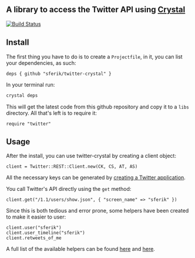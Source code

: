 A library to access the Twitter API using [Crystal][]
-----------------------------------------------------

[crystal]: http://crystal-lang.org/

[![Build Status](https://travis-ci.org/sferik/twitter-crystal.svg?branch=master)][travis]

[travis]: https://travis-ci.org/sferik/twitter-crystal

## Install

The first thing you have to do is to create a `Projectfile`, in it, you can list your dependencies, as such:

```crystal
deps { github "sferik/twitter-crystal" }
```

In your terminal run:

```bash
crystal deps
```

This will get the latest code from this github repository and copy it to a `libs` directory. All that's left is to require it:

```crystal
require "twitter"
```

## Usage

After the install, you can use twitter-crystal by creating a client object:

```crystal
client = Twitter::REST::Client.new(CK, CS, AT, AS)
```

All the necessary keys can be generated by [creating a Twitter application](https://dev.twitter.com/oauth/overview/application-owner-access-tokens).

You call Twitter's API directly using the `get` method:

```crystal
client.get("/1.1/users/show.json", { "screen_name" => "sferik" })
```

Since this is both tedious and error prone, some helpers have been created to make it easier to user:

```crystal
client.user("sferik")
client.user_timeline("sferik")
client.retweets_of_me
```

A full list of the available helpers can be found [here](/src/twitter/rest/users.cr) and [here](/src/twitter/rest/timeline.cr).
